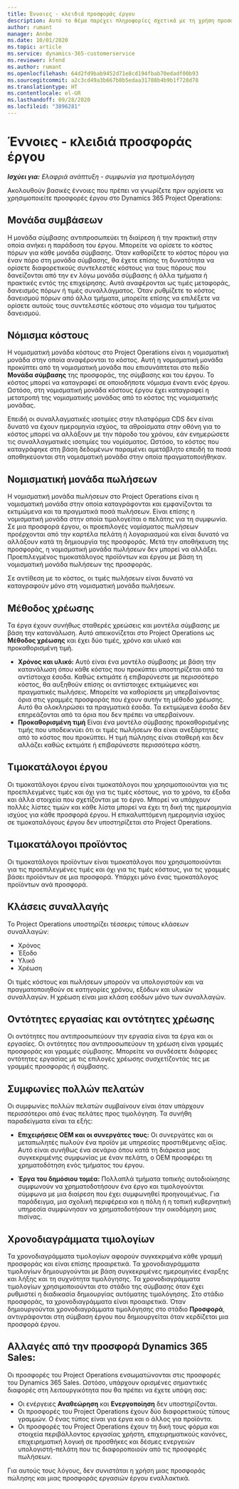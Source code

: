 ```yaml
---
title: Έννοιες - κλειδιά προσφοράς έργου
description: Αυτό το θέμα παρέχει πληροφορίες σχετικά με τη χρήση προσφορών έργου στο Project Operations.
author: rumant
manager: Annbe
ms.date: 10/01/2020
ms.topic: article
ms.service: dynamics-365-customerservice
ms.reviewer: kfend
ms.author: rumant
ms.openlocfilehash: 64d2fd9bab9452d71e8cd194fbab70edadf00b93
ms.sourcegitcommit: a2c3cd49a3b667b8b5edaa31788b4b9b1f728d78
ms.translationtype: HT
ms.contentlocale: el-GR
ms.lasthandoff: 09/28/2020
ms.locfileid: "3896281"
---
```

# <a name="project-quote-key-concepts"></a>Έννοιες - κλειδιά προσφοράς έργου

_**Ισχύει για:** Ελαφριά ανάπτυξη - συμφωνία για προτιμολόγηση_


Ακολουθούν βασικές έννοιες που πρέπει να γνωρίζετε πριν αρχίσετε να χρησιμοποιείτε προσφορές έργου στο Dynamics 365 Project Operations:

## <a name="contracting-unit"></a>Μονάδα συμβάσεων

Η μονάδα σύμβασης αντιπροσωπεύει τη διαίρεση ή την πρακτική στην οποία ανήκει η παράδοση του έργου. Μπορείτε να ορίσετε το κόστος πόρων για κάθε μονάδα σύμβασης. Όταν καθορίζετε το κόστος πόρου για έναν πόρο στη μονάδα σύμβασης, θα έχετε επίσης τη δυνατότητα να ορίσετε διαφορετικούς συντελεστές κόστους για τους πόρους που δανείζονται από την εν λόγω μονάδα σύμβασης ή άλλα τμήματα ή πρακτικές εντός της επιχείρησης. Αυτά αναφέρονται ως τιμές μεταφοράς, δανεισμός πόρων ή τιμές συναλλάγματος. Όταν ρυθμίζετε το κόστος δανεισμού πόρων από άλλα τμήματα, μπορείτε επίσης να επιλέξετε να ορίσετε αυτούς τους συντελεστές κόστους στο νόμισμα του τμήματος δανεισμού.

## <a name="cost-currency"></a>Νόμισμα κόστους

Η νομισματική μονάδα κόστους στο Project Operations είναι η νομισματική μονάδα στην οποία αναφέρονται το κόστος. Αυτή η νομισματική μονάδα προκύπτει από τη νομισματική μονάδα που επισυνάπτεται στο πεδίο **Μονάδα σύμβασης** της προσφοράς, της σύμβασης και του έργου. Το κόστος μπορεί να καταγραφεί σε οποιοδήποτε νόμισμα έναντι ενός έργου. Ωστόσο, στη νομισματική μονάδα κόστους έργου έχει καταγραφεί η μετατροπή της νομισματικής μονάδας από το κόστος της νομισματικής μονάδας.

Επειδή οι συναλλαγματικές ισοτιμίες στην πλατφόρμα CDS δεν είναι δυνατό να έχουν ημερομηνία ισχύος, τα αθροίσματα στην οθόνη για το κόστος μπορεί να αλλάξουν με την πάροδο του χρόνου, εάν ενημερώσετε τις συναλλαγματικές ισοτιμίες του νομίσματος. Ωστόσο, το κόστος που καταγράφηκε στη βάση δεδομένων παραμένει αμετάβλητο επειδή τα ποσά αποθηκεύονται στη νομισματική μονάδα στην οποία πραγματοποιήθηκαν.

## <a name="sales-currency"></a>Νομισματική μονάδα πωλήσεων

Η νομισματική μονάδα πωλήσεων στο Project Operations είναι η νομισματική μονάδα στην οποία καταγράφονται και εμφανίζονται τα εκτιμώμενα και τα πραγματικά ποσά πωλήσεων. Είναι επίσης η νομισματική μονάδα στην οποία τιμολογείται ο πελάτης για τη συμφωνία. Σε μια προσφορά έργου, οι προεπιλογές νομίσματος πωλήσεων προέρχονται από την καρτέλα πελάτη ή λογαριασμού και είναι δυνατό να αλλάξουν κατά τη δημιουργία της προσφοράς. Μετά την αποθήκευση της προσφοράς, η νομισματική μονάδα πωλήσεων δεν μπορεί να αλλάξει. Προεπιλεγμένος τιμοκατάλογος προϊόντων και έργου με βάση τη νομισματική μονάδα πωλήσεων της προσφοράς.

Σε αντίθεση με το κόστος, οι τιμές πωλήσεων είναι δυνατό να καταγραφούν μόνο στη νομισματική μονάδα πωλήσεων.

## <a name="billing-method"></a>Μέθοδος χρέωσης

Τα έργα έχουν συνήθως σταθερές χρεώσεις και μοντέλα σύμβασης με βάση την κατανάλωση. Αυτό απεικονίζεται στο Project Operations ως **Μέθοδος χρέωσης** και έχει δύο τιμές, χρόνο και υλικό και προκαθορισμένη τιμή.

- **Χρόνος και υλικό:** Αυτό είναι ένα μοντέλο σύμβασης με βάση την κατανάλωση όπου κάθε κόστος που προκύπτει υποστηρίζεται από τα αντίστοιχα έσοδα. Καθώς εκτιμάτε ή επιβαρύνεστε με περισσότερο κόστος, θα αυξηθούν επίσης οι αντίστοιχες εκτιμώμενες και πραγματικές πωλήσεις. Μπορείτε να καθορίσετε μη υπερβαίνοντας όρια στις γραμμές προσφοράς που έχουν αυτήν τη μέθοδο χρέωσης. Αυτό θα ολοκληρώσει τα πραγματικά έσοδα. Τα εκτιμώμενα έσοδα δεν επηρεάζονται από τα όρια που δεν πρέπει να υπερβαίνουν.
- **Προκαθορισμένη τιμή** Είναι ένα μοντέλο σύμβασης προκαθορισμένης τιμής που υποδεικνύει ότι οι τιμές πωλήσεων θα είναι ανεξάρτητες από το κόστος που προκύπτει. Η τιμή πώλησης είναι σταθερή και δεν αλλάζει καθώς εκτιμάτε ή επιβαρύνεστε περισσότερα κόστη.

## <a name="project-price-lists"></a>Τιμοκατάλογοι έργου

Οι τιμοκατάλογοι έργου είναι τιμοκατάλογοι που χρησιμοποιούνται για τις προεπιλεγμένες τιμές και όχι για τις τιμές κόστους, για το χρόνο, τα έξοδα και άλλα στοιχεία που σχετίζονται με το έργο. Μπορεί να υπάρχουν πολλές λίστες τιμών και κάθε λίστα μπορεί να έχει τη δική της ημερομηνία ισχύος για κάθε προσφορά έργου. Η επικαλυπτόμενη ημερομηνία ισχύος σε τιμοκαταλόγους έργου δεν υποστηρίζεται στο Project Operations.

## <a name="product-price-lists"></a>Τιμοκατάλογοι προϊόντος

Οι τιμοκατάλογοι προϊόντων είναι τιμοκατάλογοι που χρησιμοποιούνται για τις προεπιλεγμένες τιμές και όχι για τις τιμές κόστους, για τις γραμμές βάσει προϊόντων σε μια προσφορά. Υπάρχει μόνο ένας τιμοκατάλογος προϊόντων ανά προσφορά.

## <a name="transaction-classes"></a>Κλάσεις συναλλαγής

Το Project Operations υποστηρίζει τέσσερις τύπους κλάσεων συναλλαγών:

- Χρόνος
- Έξοδο
- Υλικό
- Χρέωση

Οι τιμές κόστους και πωλήσεων μπορούν να υπολογιστούν και να πραγματοποιηθούν σε κατηγορίες χρόνου, εξόδων και υλικών συναλλαγών. Η χρέωση είναι μια κλάση εσόδων μόνο των συναλλαγών.

## <a name="work-entities-and-billing-entities"></a>Οντότητες εργασίας και οντότητες χρέωσης

Οι οντότητες που αντιπροσωπεύουν την εργασία είναι τα έργα και οι εργασίες. Οι οντότητες που αντιπροσωπεύουν τη χρέωση είναι γραμμές προσφοράς και γραμμές σύμβασης. Μπορείτε να συνδέσετε διάφορες οντότητες εργασίας με τις επιλογές χρέωσης συσχετίζοντάς τες με γραμμές προσφοράς ή σύμβασης.

## <a name="multi-customer-deals"></a>Συμφωνίες πολλών πελατών

Οι συμφωνίες πολλών πελατών συμβαίνουν είναι όταν υπάρχουν περισσότεροι από ένας πελάτες προς τιμολόγηση. Τα συνήθη παραδείγματα είναι τα εξής:

- **Επιχειρήσεις OEM και οι συνεργάτες τους:** Οι συνεργάτες και οι μεταπωλητές πωλούν ένα προϊόν με υπηρεσίες προστιθέμενης αξίας. Αυτό είναι συνήθως ένα σενάριο όπου κατά τη διάρκεια μιας συγκεκριμένης συμφωνίας με έναν πελάτη, ο OEM προσφέρει τη χρηματοδότηση ενός τμήματος του έργου. 

- **Έργα του δημόσιου τομέα:** Πολλαπλά τμήματα τοπικής αυτοδιοίκησης συμφωνούν να χρηματοδοτήσουν ένα έργο και τιμολογούνται σύμφωνα με μια διαίρεση που έχει συμφωνηθεί προηγουμένως. Για παράδειγμα, μια σχολική περιφέρεια και η πόλη ή η τοπική κυβερνητική υπηρεσία συμφώνησαν να χρηματοδοτήσουν την οικοδόμηση μιας πισίνας.

## <a name="invoice-schedules"></a>Χρονοδιαγράμματα τιμολογίων

Τα χρονοδιαγράμματα τιμολογίων αφορούν συγκεκριμένα κάθε γραμμή προσφοράς και είναι επίσης προαιρετικά. Τα χρονοδιαγράμματα τιμολογίων δημιουργούνται με βάση συγκεκριμένες ημερομηνίες έναρξης και λήξης και τη συχνότητα τιμολόγησης. Τα χρονοδιαγράμματα τιμολογίων χρησιμοποιούνται στο στάδιο της σύμβασης όταν έχει ρυθμιστεί η διαδικασία δημιουργίας αυτόματης τιμολόγησης. Στο στάδιο προσφοράς, τα χρονοδιαγράμματα είναι προαιρετικά. Όταν δημιουργούνται χρονοδιαγράμματα τιμολόγησης στο στάδιο **Προσφορά**, αντιγράφονται στη σύμβαση έργου που δημιουργείται όταν κερδίζεται μια προσφορά έργου.

## <a name="changes-from-dynamics-365-sales-quote"></a>Αλλαγές από την προσφορά Dynamics 365 Sales:

Οι προσφορές του Project Operations ενσωματώνονται στις προσφορές του Dynamics 365 Sales. Ωστόσο, υπάρχουν ορισμένες σημαντικές διαφορές στη λειτουργικότητα που θα πρέπει να έχετε υπόψη σας:

- Οι ενέργειες **Αναθεώρηση** και **Ενεργοποίηση** δεν υποστηρίζονται.
- Οι προσφορές του Project Operations έχουν δύο διαφορετικούς τύπους γραμμών. Ο ένας τύπος είναι για έργα και ο άλλος για προϊόντα.
- Οι προσφορές του Project Operations έχουν τη δική τους φόρμα και στοιχεία περιβάλλοντος εργασίας χρήστη, επιχειρηματικούς κανόνες, επιχειρηματική λογική σε προσθήκες και δέσμες ενεργειών υπολογιστή-πελάτη που τις διαφοροποιούν από τις προσφορές πωλήσεων.

Για αυτούς τους λόγους, δεν συνιστάται η χρήση μιας προσφοράς πώλησης και μιας προσφοράς εργασιών έργου εναλλακτικά.

